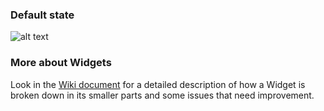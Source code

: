 ### Default state

![alt text](https://contentful.atlassian.net/wiki/download/attachments/412385434/Screen%20Shot%202018-04-04%20at%2016.24.13.png?version=1&modificationDate=1522851884856&cacheVersion=1&api=v2 'Default')

### More about Widgets

Look in the [Wiki document](https://contentful.atlassian.net/wiki/spaces/DES/pages/412385434/Widgets) for a detailed description of how a Widget is broken down in its smaller parts and some issues that need improvement.
